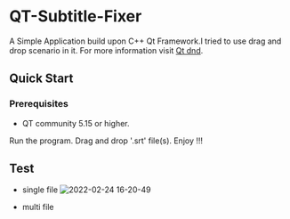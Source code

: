 # QT-Subtitle-Fixer
A Simple Application build upon C++ Qt Framework.I tried to use drag and drop scenario in it.
For more information visit [Qt dnd](https://doc.qt.io/qt-5/dnd.html).

## Quick Start
### Prerequisites
- QT community 5.15 or higher.

Run the program. Drag and drop '.srt' file(s). Enjoy !!!

## Test
- single file
![2022-02-24 16-20-49](https://user-images.githubusercontent.com/41180567/155528592-a97389c8-c582-44f6-b8ba-b1f5cfce24b7.gif)

- multi file
